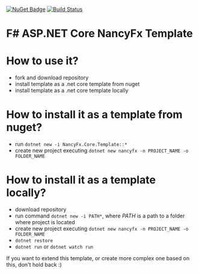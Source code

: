 [![NuGet Badge](https://buildstats.info/nuget/NancyFx.Core.Template)](https://www.nuget.org/packages/NancyFx.Core.Template)
[![Build Status](https://travis-ci.org/MNie/NancyFxCore.svg?branch=master)](https://travis-ci.org/MNie/NancyFxCore)

# F# ASP.NET Core NancyFx Template
# How to use it?
* fork and download repository
* install template as a .net core template from nuget
* install template as a .net core template locally

# How to install it as a template from nuget?
* run `dotnet new -i NancyFx.Core.Template::*`
* create new project executing `dotnet new nancyfx -n PROJECT_NAME -o FOLDER_NAME`

# How to install it as a template locally?
* download repository
* run command `dotnet new -i PATH*`, where *PATH* is a path to a folder where project is located
* create new project executing `dotnet new nancyfx -n PROJECT_NAME -o FOLDER_NAME`
* `dotnet restore`
* `dotnet run` or `dotnet watch run`

If you want to extend this template, or create more complex one based on this, don't hold back :)
